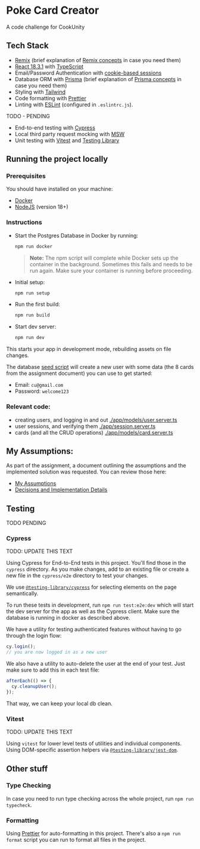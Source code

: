# Poke Card Creator

A code challenge for CookUnity

## Tech Stack

- [Remix](https://remix.run/) (brief explanation of [Remix concepts](docs/remix.md) in case you need them)
- [React 18.3.1](https://react.dev/) with [TypeScript](https://typescriptlang.org)
- Email/Password Authentication with [cookie-based sessions](https://remix.run/utils/sessions#creatememorysessionstorage)
- Database ORM with [Prisma](https://prisma.io) (brief explanation of [Prisma concepts](docs/prisma.md) in case you need them)
- Styling with [Tailwind](https://tailwindcss.com/)
- Code formatting with [Prettier](https://prettier.io)
- Linting with [ESLint](https://eslint.org) (configured in `.eslintrc.js`).

TODO - PENDING
- End-to-end testing with [Cypress](https://cypress.io)
- Local third party request mocking with [MSW](https://mswjs.io)
- Unit testing with [Vitest](https://vitest.dev) and [Testing Library](https://testing-library.com)


## Running the project locally

### Prerequisites 

You should have installed on your machine:
- [Docker](https://www.docker.com/get-started) 
- [NodeJS](https://nodejs.org/en) (version 18+)

### Instructions

- Start the Postgres Database in Docker by running:

  ```sh
  npm run docker
  ```

  > **Note:** The npm script will complete while Docker sets up the container in the background.
  > Sometimes this fails and needs to be run again.
  > Make sure your container is running before proceeding.

- Initial setup:

  ```sh
  npm run setup
  ```

- Run the first build:

  ```sh
  npm run build
  ```

- Start dev server:

  ```sh
  npm run dev
  ```

This starts your app in development mode, rebuilding assets on file changes.

The database [seed script](prisma/seed.ts) will create a new user with some data (the 8 cards from the assignment document) you can use to get started:

- Email: `cu@gmail.com`
- Password: `welcome123`

### Relevant code:

- creating users, and logging in and out [./app/models/user.server.ts](./app/models/user.server.ts)
- user sessions, and verifying them [./app/session.server.ts](./app/session.server.ts)
- cards (and all the CRUD operations) [./app/models/card.server.ts](./app/models/card.server.ts)

## My Assumptions:

As part of the assignment, a document outlining the assumptions and the implemented solution was requested. You can review those here:

- [My Assumptions](docs/assumptions.md)
- [Decisions and Implementation Details](docs/implementation.md)

## Testing

TODO PENDING

### Cypress

TODO: UPDATE THIS TEXT

Using Cypress for End-to-End tests in this project. You'll find those in the `cypress` directory. As you make changes, add to an existing file or create a new file in the `cypress/e2e` directory to test your changes.

We use [`@testing-library/cypress`](https://testing-library.com/cypress) for selecting elements on the page semantically.

To run these tests in development, run `npm run test:e2e:dev` which will start the dev server for the app as well as the Cypress client. Make sure the database is running in docker as described above.

We have a utility for testing authenticated features without having to go through the login flow:

```ts
cy.login();
// you are now logged in as a new user
```

We also have a utility to auto-delete the user at the end of your test. Just make sure to add this in each test file:

```ts
afterEach(() => {
  cy.cleanupUser();
});
```

That way, we can keep your local db clean.

### Vitest

TODO: UPDATE THIS TEXT

Using `vitest` for lower level tests of utilities and individual components. Using DOM-specific assertion helpers via [`@testing-library/jest-dom`](https://testing-library.com/jest-dom).

## Other stuff

### Type Checking

In case you need to run type checking across the whole project, run `npm run typecheck`.

### Formatting

Using [Prettier](https://prettier.io/) for auto-formatting in this project. There's also a `npm run format` script you can run to format all files in the project.
